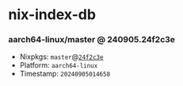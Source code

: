 # nix-index-db
### aarch64-linux/master @ 240905.24f2c3e
- Nixpkgs: `master`@[`24f2c3e`](https://github.com/NixOS/nixpkgs/commit/24f2c3eefe45583c4fbba8f4885a607e4e70a655)
- Platform: `aarch64-linux`
- Timestamp: `20240905014658`
